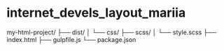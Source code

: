 # internet_devels_layout_mariia

my-html-project/
├── dist/
│   └── css/
├── scss/
│   └── style.scss
├── index.html
├── gulpfile.js
└── package.json
